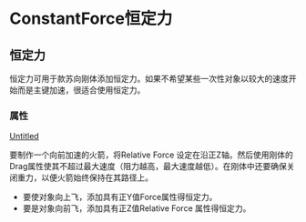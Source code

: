 # ConstantForce恒定力

## 恒定力

恒定力可用于款苏向刚体添加恒定力。如果不希望某些一次性对象以较大的速度开始而是主键加速，很适合使用恒定力。

### 属性

[Untitled](ConstantForce%E6%81%92%E5%AE%9A%E5%8A%9B%202b4e05bdbc29428ead2503f988b23e31/Untitled%20Database%201b69b312f7594e5abe7638ebc3fb0f72.csv)

要制作一个向前加速的火箭，将Relative Force 设定在沿正Z轴。然后使用刚体的Drag属性使其不超过最大速度（阻力越高，最大速度越低）。在刚体中还要确保关闭重力，以便火箭始终保持在其路径上。

- 要使对象向上飞，添加具有正Y值Force属性得恒定力。
- 要是对象向前飞，添加具有正Z值Relative Force 属性得恒定力。
